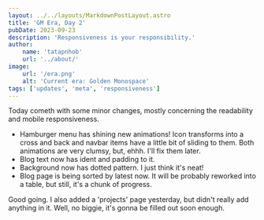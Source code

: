 ```yaml
---
layout: ../../layouts/MarkdownPostLayout.astro
title: 'GM Era, Day 2'
pubDate: 2023-09-23
description: 'Responsiveness is your responsibility.'
author:
    name: 'tatapnhob'
    url: '../about/'
image:
    url: '/era.png'
    alt: 'Current era: Golden Monospace'
tags: ['updates', 'meta', 'responsiveness']
---
```


Today cometh with some minor changes, mostly concerning the readability and mobile responsiveness.

- Hamburger menu has shining new animations! Icon transforms into a cross and back and navbar items have a little bit of sliding to them. Both animations are very clumsy, but, ehhh. I'll fix them later. 
- Blog text now has ident and padding to it. 
- Background now has dotted pattern. I just think it's neat!
- Blog page is being sorted by latest now. It will be probably reworked into a table, but still, it's a chunk of progress. 

Good going. I also added a 'projects' page yesterday, but didn't really add anything in it. Well, no biggie, it's gonna be filled out soon enough.